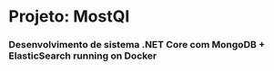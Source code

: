 # Projeto: MostQI
### Desenvolvimento de sistema .NET Core com MongoDB + ElasticSearch running on Docker
